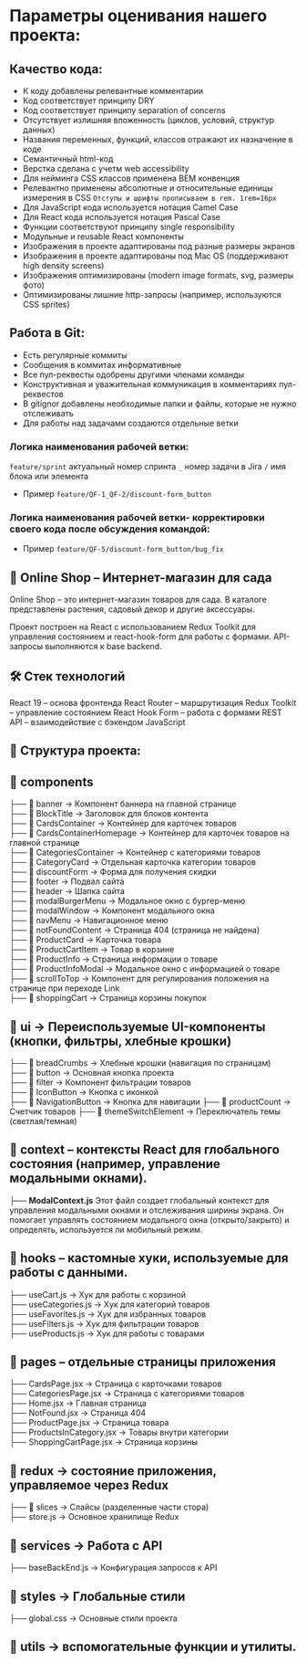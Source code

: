 # Параметры оценивания нашего проекта:

## Качество кода:
- К коду добавлены релевантные комментарии
- Код соответствует принципу DRY
- Код соответствует принципу separation of concerns
- Отсутствует излишняя вложенность (циклов, условий, структур данных)
- Названия переменных, функций, классов отражают их назначение в коде
- Семантичный html-код
- Верстка сделана с учетм web accessibility
- Для нейминга CSS классов применена BEM конвенция
- Релевантно применены абсолютные и относительные единицы измерения в CSS
    `Отступы и шрифты прописываем в rem. 1rem=16px`
- Для JavaScript кода используется нотация Camel Case
- Для React кода используется нотация Pascal Case
- Функции соответствуют принципу single responsibility
- Модульные и reusable React компоненты
- Изображения в проекте адаптированы под разные размеры экранов
- Изображения в проекте адаптированы под Mac OS (поддерживают high density screens)
- Изображения оптимизированы (modern image formats, svg, размеры фото)
- Оптимизированы лишние http-запросы (например, используются CSS sprites)

## Работа в Git:
- Есть регулярные коммиты
- Сообщения в коммитах информативные
- Все пул-реквесты одобрены другими членами команды
- Конструктивная и уважительная коммуникация в комментариях пул-реквестов
- В gitignor добавлены необходимые папки и файлы, которые не нужно отслеживать
- Для работы над задачами создаются отдельные ветки

### Логика наименования рабочей ветки:
`feature/sprint` актуальный номер спринта `_` номер задачи в Jira `/` имя блока или элемента
- Пример `feature/QF-1_QF-2/discount-form_button`

### Логика наименования рабочей ветки- корректировки своего кода после обсуждения командой:
- Пример `feature/QF-5/discount-form_button/bug_fix`


## 🌿 Online Shop – Интернет-магазин для сада
Online Shop – это интернет-магазин товаров для сада. В каталоге представлены растения, садовый декор и другие аксессуары.

Проект построен на React с использованием Redux Toolkit для управления состоянием и react-hook-form для работы с формами.
API-запросы выполняются к base backend.



## 🛠️ Стек технологий
React 19 – основа фронтенда
React Router – маршрутизация
Redux Toolkit – управление состоянием
React Hook Form – работа с формами
REST API – взаимодействие с бэкендом
JavaScript


## 📂 **Структура проекта:**

## 📂 components
 ├── 📂 banner → Компонент баннера на главной странице  
 ├── 📂 BlockTitle → Заголовок для блоков контента  
 ├── 📂 CardsContainer → Контейнер для карточек товаров  
 ├── 📂 CardsContainerHomepage → Контейнер для карточек товаров на главной странице  
 ├── 📂 CategoriesContainer → Контейнер с категориями товаров  
 ├── 📂 CategoryCard → Отдельная карточка категории товаров  
 ├── 📂 discountForm → Форма для получения скидки  
 ├── 📂 footer → Подвал сайта  
 ├── 📂 header → Шапка сайта  
 ├── 📂 modalBurgerMenu → Модальное окно с бургер-меню  
 ├── 📂 modalWindow → Компонент модального окна  
 ├── 📂 navMenu → Навигационное меню  
 ├── 📂 notFoundContent → Страница 404 (страница не найдена)  
 ├── 📂 ProductCard → Карточка товара  
 ├── 📂 ProductCartItem → Товар в корзине  
 ├── 📂 ProductInfo → Страница информации о товаре  
 ├── 📂 ProductInfoModal → Модальное окно с информацией о товаре  
 ├── 📂 scrollToTop → Компонент для регулирования положения на странице при переходе Link  
 ├── 📂 shoppingCart → Страница корзины покупок  

## 📂 ui → **Переиспользуемые UI-компоненты (кнопки, фильтры, хлебные крошки)**  
 ├── 📂 breadCrumbs → Хлебные крошки (навигация по страницам)  
 ├── 📂 button → Основная кнопка проекта  
 ├── 📂 filter → Компонент фильтрации товаров  
 ├── 📂 IconButton → Кнопка с иконкой  
 ├── 📂 NavigationButton → Кнопка для навигации 
 ├── 📂 productCount → Счетчик товаров
 ├── 📂 themeSwitchElement → Переключатель темы (светлая/темная)

## 📂 context – контексты React для глобального состояния (например, управление модальными окнами).
 ├── **ModalContext.js**
Этот файл создает глобальный контекст для управления модальными окнами и отслеживания ширины экрана. 
Он помогает управлять состоянием модального окна (открыто/закрыто) и определять, используется ли мобильный режим.

## 📂 hooks – кастомные хуки, используемые для работы с данными.
 ├── useCart.js → Хук для работы с корзиной  
 ├── useCategories.js → Хук для категорий товаров  
 ├── useFavorites.js → Хук для избранных товаров  
 ├── useFilters.js → Хук для фильтрации товаров  
 ├── useProducts.js → Хук для работы с товарами  

## 📂 pages – отдельные страницы приложения 
 ├── CardsPage.jsx → Страница с карточками товаров  
 ├── CategoriesPage.jsx → Страница с категориями товаров  
 ├── Home.jsx → Главная страница  
 ├── NotFound.jsx → Страница 404  
 ├── ProductPage.jsx → Страница товара  
 ├── ProductsInCategory.jsx → Товары внутри категории  
 ├── ShoppingCartPage.jsx → Страница корзины 
 
## 📂 redux → состояние приложения, управляемое через Redux  
 ├── 📂 slices → Слайсы (разделенные части стора)  
 ├── store.js → Основное хранилище Redux  
 

 ## 📂 services → Работа с API  
 ├── baseBackEnd.js → Конфигурация запросов к API  
 
 ## 📂 styles → Глобальные стили  
 ├── global.css → Основные стили проекта  
 
 ## 📂 utils → вспомогательные функции и утилиты.  
